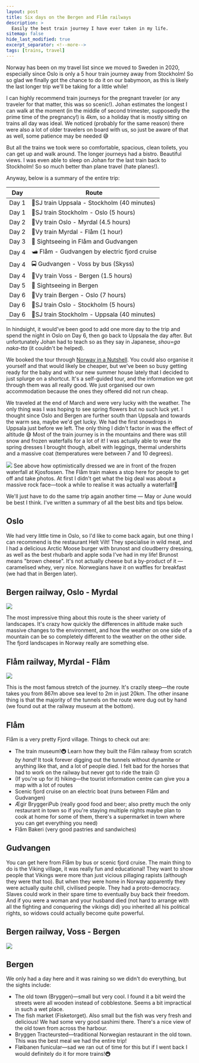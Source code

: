 ```yaml
---
layout: post
title: Six days on the Bergen and Flåm railways
description: >
  Easily the best train journey I have ever taken in my life. 
sitemap: false
hide_last_modified: true
excerpt_separator: <!--more-->
tags: [trains, travel]
---
```


Norway has been on my travel list since we moved to Sweden in 2020, especially since Oslo is only a 5 hour train journey away from Stockholm! So so glad we finally got the chance to do it on our babymoon, as this is likely the last longer trip we'll be taking for a little while! 

<!--more-->

I can highly recommend train journeys for the pregnant traveler (or any traveler for that matter, this was so scenic!). Johan estimates the longest I can walk at the moment (in the middle of second trimester, supposedly the prime time of the pregnancy!) is 4km, so a holiday that is mostly sitting on trains all day was ideal. We noticed (probably for the same reason) there were also a lot of older travelers on board with us, so just be aware of that as well, some patience may be needed 😅

But all the trains we took were so comfortable, spacious, clean toilets, you can get up and walk around. The longer journeys had a bistro. Beautiful views. I was even able to sleep on Johan for the last train back to Stockholm! So so much better than plane travel (hate planes!).

Anyway, below is a summary of the entire trip:

|Day  |Route    |
|-----|---------|
|Day 1|🚆SJ train Uppsala - Stockholm (40 minutes)|
|Day 1|🚆SJ train Stockholm - Oslo (5 hours)|
|Day 2|🚆Vy train Oslo - Myrdal (4.5 hours)|
|Day 2|🚆Vy train Myrdal - Flåm (1 hour)|
|Day 3|🥾 Sightseeing in Flåm and Gudvangen|
|Day 4|🛥️ Flåm - Gudvangen by electric fjord cruise|
|Day 4|🚍 Gudvangen - Voss by bus (Skyss)|
|Day 4|🚆Vy train Voss - Bergen (1.5 hours)|
|Day 5|🥾 Sightseeing in Bergen|
|Day 6|🚆Vy train Bergen - Oslo (7 hours)|
|Day 6|🚆SJ train Oslo - Stockholm (5 hours)|
|Day 6|🚆SJ train Stockholm - Uppsala (40 minutes)|

In hindsight, it would've been good to add one more day to the trip and spend the night in Oslo on Day 6, then go back to Uppsala the day after. But unfortunately Johan had to teach so as they say in Japanese, *shou=ga naka-tta* (it couldn't be helped).

We booked the tour through [Norway in a Nutshell](https://www.norwaynutshell.com/original-tour/). You could also organise it yourself and that would likely be cheaper, but we've been so busy getting ready for the baby and with our new summer house lately that I decided to just splurge on a shortcut. It's a self-guided tour, and the information we got through them was all really good. We just organised our own accommodation because the ones they offered did not run cheap. 

We traveled at the end of March and were very lucky with the weather. The only thing was I was hoping to see spring flowers but no such luck yet. I thought since Oslo and Bergen are further south than Uppsala and towards the warm sea, maybe we'd get lucky. We had the first snowdrops in Uppsala just before we left. The only thing I didn't factor in was the effect of altitude 😅 Most of the train journey is in the mountains and there was still snow and frozen waterfalls for a lot of it! I was actually able to wear the spring dresses I brought though, albeit with leggings, thermal undershirts and a massive coat (temperatures were between 7 and 10 degrees).

![](/assets/img/blog/trains/flam-outfitcold.jpg)
See above how optimistically dressed we are in front of the frozen waterfall at Kjosfossen. The  Flåm train makes a stop here for people to get off and take photos. At first I didn't get what the big deal was about a massive rock face—took a while to realise it was actually a waterfall!🤣

We'll just have to do the same trip again another time — May or June would be best I think. I've written a summary of all the best bits and tips below.

## Oslo

We had very little time in Oslo, so I'd like to come back again, but one thing I can recommend is the restaurant Helt Vilt! They specialise in wild meat, and I had a delicious Arctic Moose burger with brunost and cloudberry dressing, as well as the best rhubarb and apple soda I've had in my life! Brunost means "brown cheese". It's not actually cheese but a by-product of it — caramelised whey, very nice. Norwegians have it on waffles for breakfast (we had that in Bergen later).

## Bergen railway, Oslo - Myrdal

![](/assets/img/blog/trains/oslo_myrdal.jpeg)

The most impressive thing about this route is the sheer variety of landscapes. It's crazy how quickly the differences in altitude make such massive changes to the environment, and how the weather on one side of a mountain can be so completely different to the weather on the other side. The fjord landscapes in Norway really are something else.

## Flåm railway, Myrdal - Flåm

![](/assets/img/blog/trains/myrdal-flam.png)

This is the most famous stretch of the journey. It's crazily steep—the route takes you from 867m above sea level to 2m in just 20km. The other insane thing is that the majority of the tunnels on the route were dug out by hand (we found out at the railway museum at the bottom). 

## Flåm

Flåm is a very pretty Fjord village. Things to check out are:

- The train museum!🚇 Learn how they built the Flåm railway from scratch *by hand!* It took forever digging out the tunnels without dynamite or anything like that, and a lot of people died. I felt bad for the horses that had to work on the railway but never got to ride the train ☹️
- (If you're up for it) hiking—the tourist information centre can give you a map with a lot of routes
- Scenic fjord cruise on an electric boat (runs between Flåm and Gudvangen)
- Ægir BryggeriPub (really good food and beer; also pretty much the only restaurant in town so if you're staying multiple nights maybe plan to cook at home for some of them, there's a supermarket in town where you can get everything you need)
- Flåm Bakeri (very good pastries and sandwiches)

## Gudvangen

You can get here from Flåm by bus or scenic fjord cruise. The main thing to do is the Viking village, it was really fun and educational! They want to show people that Vikings were more than just vicious pillaging rapists (although they were that too). But when they were home in Norway apparently they were actually quite chill, civilised people. They had a proto-democracy. Slaves could work in their spare time to eventually buy back their freedom. And if you were a woman and your husband died (not hard to arrange with all the fighting and conquering the vikings did) you inherited all his political rights, so widows could actually become quite powerful.

## Bergen railway, Voss - Bergen

![](/assets/img/blog/trains/voss-bergen.png)

## Bergen

We only had a day here and it was raining so we didn't do everything, but the sights include:

- The old town (Bryggen)—small but very cool. I found it a bit weird the streets were all wooden instead of cobblestone. Seems a bit impractical in such a wet place.
- The fish market (Fisketorget). Also small but the fish was very fresh and delicious! We had some very good sashimi there. There's a nice view of the old town from across the harbour.
- Bryggen Tracteursted—traditional Norwegian restaurant in the old town. This was the best meal we had the entire trip!
- Fløibanen funicular—sad we ran out of time for this but if I went back I would definitely do it for more trains!🚇